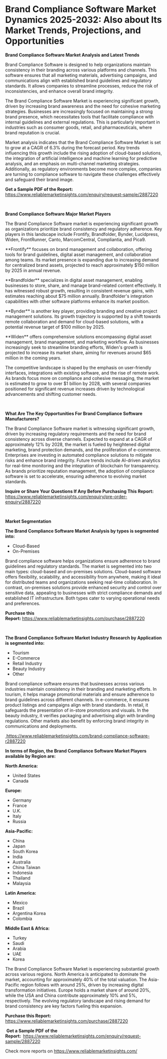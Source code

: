 <p><h1>Brand Compliance Software Market Dynamics 2025-2032: Also about Its Market Trends, Projections, and Opportunities</h1></p><p><strong>Brand Compliance Software Market Analysis and Latest Trends</strong></p>
<p><p>Brand Compliance Software is designed to help organizations maintain consistency in their branding across various platforms and channels. This software ensures that all marketing materials, advertising campaigns, and communications align with established brand guidelines and regulatory standards. It allows companies to streamline processes, reduce the risk of inconsistencies, and enhance overall brand integrity.</p><p>The Brand Compliance Software Market is experiencing significant growth, driven by increasing brand awareness and the need for cohesive marketing strategies. Businesses are increasingly focused on maintaining a strong brand presence, which necessitates tools that facilitate compliance with internal guidelines and external regulations. This is particularly important in industries such as consumer goods, retail, and pharmaceuticals, where brand reputation is crucial.</p><p>Market analysis indicates that the Brand Compliance Software Market is set to grow at a CAGR of 6.3% during the forecast period. Key trends influencing this growth include the rising adoption of cloud-based solutions, the integration of artificial intelligence and machine learning for predictive analysis, and an emphasis on multi-channel marketing strategies. Additionally, as regulatory environments become more complex, companies are turning to compliance software to navigate these challenges effectively and safeguard their brand image.</p></p>
<p><strong>Get a Sample PDF of the Report:&nbsp;</strong> <a href="https://www.reliablemarketinsights.com/enquiry/request-sample/2887220?utm_campaign=2185&utm_medium=2&utm_source=Github&utm_content=ia&utm_term=14032025&utm_id=brand-compliance-software">https://www.reliablemarketinsights.com/enquiry/request-sample/2887220</a></p>
<p>&nbsp;</p>
<p><strong>Brand Compliance Software Major Market Players</strong></p>
<p><p>The Brand Compliance Software market is experiencing significant growth as organizations prioritize brand consistency and regulatory adherence. Key players in this landscape include Frontify, Brandfolder, Bynder, Lucidpress, Widen, FrontRunner, Canto, MarcomCentral, Compliantia, and Pica9.</p><p>**Frontify** focuses on brand management and collaboration, offering tools for brand guidelines, digital asset management, and collaboration among teams. Its market presence is expanding due to increasing demand for centralized brand assets, projected to reach approximately $150 million by 2025 in annual revenue.</p><p>**Brandfolder** specializes in digital asset management, enabling businesses to store, share, and manage brand-related content effectively. It has witnessed robust growth, resulting in consistent revenue gains, with estimates reaching about $75 million annually. Brandfolder's integration capabilities with other software platforms enhance its market position.</p><p>**Bynder** is another key player, providing branding and creative project management solutions. Its growth trajectory is supported by a shift towards remote collaboration and demand for cloud-based solutions, with a potential revenue target of $100 million by 2025.</p><p>**Widen** offers comprehensive solutions encompassing digital asset management, brand management, and marketing workflow. As businesses increasingly seek to streamline branding efforts, Widen's growth is projected to increase its market share, aiming for revenues around $65 million in the coming years.</p><p>The competitive landscape is shaped by the emphasis on user-friendly interfaces, integrations with existing software, and the rise of remote work. As brands focus more on compliance and cohesive messaging, the market is estimated to grow to over $1 billion by 2028, with several companies positioned for significant revenue increases driven by technological advancements and shifting customer needs.</p></p>
<p>&nbsp;</p>
<p><strong>What Are The Key Opportunities For Brand Compliance Software Manufacturers?</strong></p>
<p><p>The Brand Compliance Software market is witnessing significant growth, driven by increasing regulatory requirements and the need for brand consistency across diverse channels. Expected to expand at a CAGR of approximately 12% by 2028, the market is fueled by heightened digital marketing, brand protection demands, and the proliferation of e-commerce. Enterprises are investing in automated compliance solutions to mitigate risks and enhance brand integrity. Future trends include AI-driven analytics for real-time monitoring and the integration of blockchain for transparency. As brands prioritize reputation management, the adoption of compliance software is set to accelerate, ensuring adherence to evolving market standards.</p></p>
<p><strong>Inquire or Share Your Questions If Any Before Purchasing This Report:</strong> <a href="https://www.reliablemarketinsights.com/enquiry/pre-order-enquiry/2887220?utm_campaign=2185&utm_medium=2&utm_source=Github&utm_content=ia&utm_term=14032025&utm_id=brand-compliance-software">https://www.reliablemarketinsights.com/enquiry/pre-order-enquiry/2887220</a></p>
<p>&nbsp;</p>
<p><strong>Market Segmentation</strong></p>
<p><strong>The Brand Compliance Software Market Analysis by types is segmented into:</strong></p>
<p><ul><li>Cloud-Based</li><li>On-Premises</li></ul></p>
<p><p>Brand compliance software helps organizations ensure adherence to brand guidelines and regulatory standards. The market is segmented into two main types: cloud-based and on-premises solutions. Cloud-based software offers flexibility, scalability, and accessibility from anywhere, making it ideal for distributed teams and organizations seeking real-time collaboration. In contrast, on-premises solutions provide enhanced security and control over sensitive data, appealing to businesses with strict compliance demands and established IT infrastructure. Both types cater to varying operational needs and preferences.</p></p>
<p><strong>Purchase this Report:&nbsp;</strong><a href="https://www.reliablemarketinsights.com/purchase/2887220?utm_campaign=2185&utm_medium=2&utm_source=Github&utm_content=ia&utm_term=14032025&utm_id=brand-compliance-software">https://www.reliablemarketinsights.com/purchase/2887220</a></p>
<p>&nbsp;</p>
<p><strong>The Brand Compliance Software Market Industry Research by Application is segmented into:</strong></p>
<p><ul><li>Tourism</li><li>E-Commerce</li><li>Retail Industry</li><li>Beauty Industry</li><li>Other</li></ul></p>
<p><p>Brand compliance software ensures that businesses across various industries maintain consistency in their branding and marketing efforts. In tourism, it helps manage promotional materials and ensure adherence to brand guidelines across different channels. In e-commerce, it ensures product listings and campaigns align with brand standards. In retail, it safeguards the presentation of in-store promotions and visuals. In the beauty industry, it verifies packaging and advertising align with branding regulations. Other markets also benefit by enforcing brand integrity in communications and deployments.</p></p>
<p><a href="https://www.reliablemarketinsights.com/brand-compliance-software-r2887220?utm_campaign=2185&utm_medium=2&utm_source=Github&utm_content=ia&utm_term=14032025&utm_id=brand-compliance-software">&nbsp;https://www.reliablemarketinsights.com/brand-compliance-software-r2887220</a></p>
<p><strong>In terms of Region, the Brand Compliance Software Market Players available by Region are:</strong></p>
<p>
    <p> <strong> North America: </strong>
        <ul>
            <li>United States</li>
            <li>Canada</li>
        </ul>
        </p> 
    <p> <strong> Europe: </strong>
        <ul>
            <li>Germany</li>
            <li>France</li>
            <li>U.K.</li>
            <li>Italy</li>
            <li>Russia</li>
        </ul>
        </p> 
    <p> <strong> Asia-Pacific: </strong>
        <ul>
            <li>China</li>
            <li>Japan</li>
            <li>South Korea</li>
            <li>India</li>
            <li>Australia</li>
            <li>China Taiwan</li>
            <li>Indonesia</li>
            <li>Thailand</li>
            <li>Malaysia</li>
        </ul>
        </p> 
    <p> <strong> Latin America: </strong>
        <ul>
            <li>Mexico</li>
            <li>Brazil</li>
            <li>Argentina Korea</li>
            <li>Colombia</li>
        </ul>
        </p> 
    <p> <strong> Middle East & Africa: </strong>
        <ul>
            <li>Turkey</li>
            <li>Saudi</li>
            <li>Arabia</li>
            <li>UAE</li>
            <li>Korea</li>
        </ul>
    </p>
    </p>
<p><p>The Brand Compliance Software Market is experiencing substantial growth across various regions. North America is anticipated to dominate the market, accounting for approximately 40% of the total valuation. The Asia-Pacific region follows with around 25%, driven by increasing digital transformation initiatives. Europe holds a market share of around 20%, while the USA and China contribute approximately 10% and 5%, respectively. The evolving regulatory landscape and rising demand for brand consistency are key factors fueling this expansion.</p></p>
<p><strong>Purchase this Report: </strong><a href="https://www.reliablemarketinsights.com/purchase/2887220?utm_campaign=2185&utm_medium=2&utm_source=Github&utm_content=ia&utm_term=14032025&utm_id=brand-compliance-software">https://www.reliablemarketinsights.com/purchase/2887220</a></p>
<p>&nbsp;<strong>Get a Sample PDF of the Report:&nbsp;&nbsp;</strong><a href="https://www.reliablemarketinsights.com/enquiry/request-sample/2887220?utm_campaign=2185&utm_medium=2&utm_source=Github&utm_content=ia&utm_term=14032025&utm_id=brand-compliance-software">https://www.reliablemarketinsights.com/enquiry/request-sample/2887220</a></p>
<p><strong></strong></p>
<p>Check more reports on <a href="https://www.reliablemarketinsights.com/?utm_campaign=2185&utm_medium=2&utm_source=Github&utm_content=ia&utm_term=14032025&utm_id=brand-compliance-software">https://www.reliablemarketinsights.com/</a></p>